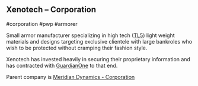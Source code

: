 ## Xenotech &ndash; Corporation

#corporation #pwp #armorer

Small armor manufacturer specializing in high tech ([TL5](../../../Gaming/StarsWithoutNumber/TL5.md)) light weight materials and designs targeting exclusive clientele with large bankroles who wish to be protected without cramping their fashion style.

Xenotech has invested heavily in securing their proprietary information and has contracted with [GuardianOne](GuardianOne%20-%20Corporation.md) to that end.


Parent company is [Meridian Dynamics - Corporation](Meridian%20Dynamics%20-%20Corporation.md)